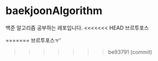 # baekjoonAlgorithm
백준 알고리즘 공부하는 레포입니다. 
<<<<<<< HEAD
브르투포스

=======
브르투포스ㅜ'
>>>>>>> be93791 (commit)
